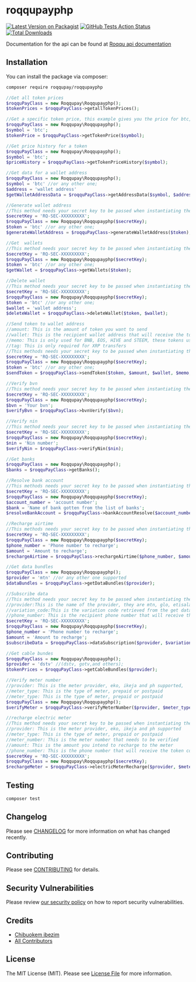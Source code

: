# roqqupayphp

[![Latest Version on Packagist](https://img.shields.io/packagist/v/roqqupay/roqqupayphp.svg?style=flat-square)](https://packagist.org/packages/roqqupay/roqqupayphp)
[![GitHub Tests Action Status](https://img.shields.io/github/workflow/status/roqqupay/roqqupayphp/Tests?label=tests)](https://github.com/roqqupay/roqqupayphp/actions?query=workflow%3ATests+branch%3Amaster)
[![Total Downloads](https://img.shields.io/packagist/dt/roqqupay/roqqupayphp.svg?style=flat-square)](https://packagist.org/packages/roqqupay/roqqupayphp)

Documentation for the api can be found at [Roqqu api documentation](https://developers.roqqu.com/reference)

## Installation

You can install the package via composer:

```bash
composer require roqqupay/roqqupayphp
```


```php
//Get all token prices
$roqquPayClass = new Roqqupay\Roqqupayphp();
$tokenPrices = $roqquPayClass->getallTokenPrices();
```

```php
//Get a specific token price, this example gives you the price for btc, replace with token symbol name, to get the price
$roqquPayClass = new Roqqupay\Roqqupayphp();
$symbol = 'btc';
$tokenPrice = $roqquPayClass->getTokenPrice($symbol);
```

```php
//Get price history for a token
$roqquPayClass = new Roqqupay\Roqqupayphp();
$symbol = 'btc';
$priceHistory = $roqquPayClass->getTokenPriceHistory($symbol);
```

```php
//Get data for a wallet address
$roqquPayClass = new Roqqupay\Roqqupayphp();
$symbol = 'btc' //or any other one;
$address = 'wallet address'
$getWalletAddressData = $roqquPayClass->getAddressData($symbol, $address);
```

```php
//Generate wallet address
//This method needs your secret key to be passed when instantiating the class
$secretKey = 'RQ-SEC-XXXXXXXXX';
$roqquPayClass = new Roqqupay\Roqqupayphp($secretKey);
$token = 'btc' //or any other one;
$generateWalletAddress = $roqquPayClass->generateWalletAddress($token);
```

```php
//Get  wallets
//This method needs your secret key to be passed when instantiating the class
$secretKey = 'RQ-SEC-XXXXXXXXX';
$roqquPayClass = new Roqqupay\Roqqupayphp($secretKey);
$token = 'btc' //or any other one;
$getWallet = $roqquPayClass->getWallets($token);
```

```php
//Delete wallet
//This method needs your secret key to be passed when instantiating the class
$secretKey = 'RQ-SEC-XXXXXXXXX';
$roqquPayClass = new Roqqupay\Roqqupayphp($secretKey);
$token = 'btc' //or any other one;
$wallet = 'wallet address';
$deleteWallet = $roqquPayClass->deleteWallet($token, $wallet);
```

```php
//Send token to wallet address
//amount: This is the amount of token you want to send
//wallet: This is the recipient wallet address that will receive the token
//memo: This is only used for BNB, EOS, HIVE and STEEM, these tokens use the optional memo system
//tag: This is only required for XRP transfers
//This methods needs your secret key to be passed when instantiating the class
$secretKey = 'RQ-SEC-XXXXXXXXX';
$roqquPayClass = new Roqqupay\Roqqupayphp($secretKey);
$token = 'btc' //or any other one;
$sendToken = $roqquPayClass->sendToken($token, $amount, $wallet, $memo, $tag);
```

```php
//Verify bvn
//This method needs your secret key to be passed when instantiating the class
$secretKey = 'RQ-SEC-XXXXXXXXX';
$roqquPayClass = new Roqqupay\Roqqupayphp($secretKey);
$bvn = 'Your bvn';
$verifyBvn = $roqquPayClass->bvnVerify($bvn);
```

```php
//Verify nin
//This method needs your secret key to be passed when instantiating the class
$secretKey = 'RQ-SEC-XXXXXXXXX';
$roqquPayClass = new Roqqupay\Roqqupayphp($secretKey);
$nin = 'Nin number';
$verifyNin = $roqquPayClass->verifyNin($nin);
```

```php
//Get banks
$roqquPayClass = new Roqqupay\Roqqupayphp();
$banks = $roqquPayClass->getBanks();
```

```php
//Resolve bank account
//This methods needs your secret key to be passed when instantiating the class
$secretKey = 'RQ-SEC-XXXXXXXXX';
$roqquPayClass = new Roqqupay\Roqqupayphp($secretKey);
$account_number = 'account number';
$bank = 'Name of bank gotten from the list of banks';
$resolveBankAccount = $roqquPayClass->bankAccountResolve($account_number, $bank);
```

```php
//Recharge airtime
//This methods needs your secret key to be passed when instantiating the class
$secretKey = 'RQ-SEC-XXXXXXXXX';
$roqquPayClass = new Roqqupay\Roqqupayphp($secretKey);
$phone_number = 'Phone number to recharge';
$amount = 'Amount to recharge';
$rechargeAirtime = $roqquPayClass->rechargeAirtime($phone_number, $amount);
```

```php
//Get data bundles
$roqquPayClass = new Roqqupay\Roqqupayphp();
$provider = 'mtn' //or any other one supported
$dataBundles = $roqquPayClass->getDataBundles($provider);
```

```php
//Subscribe data
//This method needs your secret key to be passed when instantiating the class
//provider:This is the name of the provider, they are mtn, glo, etisalat and airtel
//variation_code:This is the variation code retrieved from the get data bundles endpoint
//phone_number: This is the recipient phone number that will receive the data bundle
$secretKey = 'RQ-SEC-XXXXXXXXX';
$roqquPayClass = new Roqqupay\Roqqupayphp($secretKey);
$phone_number = 'Phone number to recharge';
$amount = 'Amount to recharge';
$subscribeData = $roqquPayClass->dataSubscription($provider, $variation_code, $phone_number);
```

```php
//Get cable bundes
$roqquPayClass = new Roqqupay\Roqqupayphp();
$provider = 'dstv' //(dstv, gotv,and others);
$tokenPrices = $roqquPayClass->getCableBundles($provider);
```

```php
//Verify meter number
//provider: This is the meter provider, eko, ikeja and ph supported,
//meter_type: This is the type of meter, prepaid or postpaid
//meter_type: This is the type of meter, prepaid or postpaid
$roqquPayClass = new Roqqupay\Roqqupayphp();
$verifyMeter = $roqquPayClass->verifyMeterNumber($provider, $meter_type, $meter_number));`
```

```php
//recharge electric meter
//This method needs your secret key to be passed when instantiating the class
//provider: This is the meter provider, eko, ikeja and ph supported
//meter_type: This is the type of meter, prepaid or postpaid
//meter_number: This is the meter number that needs to be verified
//amount: This is the amount you intend to recharge to the meter
//phone_number: This is the phone number that will receive the token code after paying
$secretKey = 'RQ-SEC-XXXXXXXXX';
$roqquPayClass = new Roqqupay\Roqqupayphp($secretKey);
$rechargeMeter = $roqquPayClass->electricMeterRecharge($provider, $meter_type, $meter_number, $amount, $phone_number);
```

## Testing

```bash
composer test
```

## Changelog

Please see [CHANGELOG](CHANGELOG.md) for more information on what has changed recently.

## Contributing

Please see [CONTRIBUTING](.github/CONTRIBUTING.md) for details.

## Security Vulnerabilities

Please review [our security policy](../../security/policy) on how to report security vulnerabilities.

## Credits

-   [Chibuokem ibezim](https://github.com/chibuokem)
-   [All Contributors](../../contributors)

## License

The MIT License (MIT). Please see [License File](LICENSE.md) for more information.
